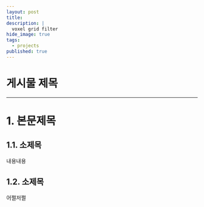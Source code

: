 ```yaml
---
layout: post
title: 
description: |
  voxel grid filter
hide_image: true
tags:
  - projects
published: true
---
```


# 게시물 제목
* * *

# 1. 본문제목


## 1.1. 소제목
내용내용

## 1.2. 소제목
어쩔저쩔
